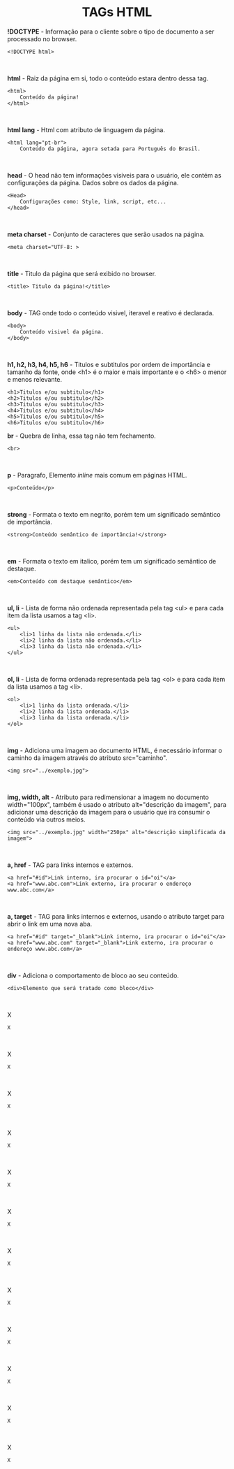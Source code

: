 <h1 style ="text-align: center;">TAGs HTML</h1>
  

**!DOCTYPE** - Informação para o cliente sobre o tipo de documento a ser processado no browser.
```
<!DOCTYPE html>
```
<br>

**html** - Raiz da página em si, todo o conteúdo estara dentro dessa tag.
```
<html>
    Conteúdo da página!
</html>
```
<br>

**html lang** - Html com atributo de linguagem da página.
```
<html lang="pt-br">
    Conteúdo da página, agora setada para Português do Brasil.
```
<br>

**head** - O head não tem informações visiveis para o usuário, ele contém as configurações da página. Dados sobre os dados da página.
```
<Head>
    Configurações como: Style, link, script, etc...
</head>
```
<br>

**meta charset** - Conjunto de caracteres que serão usados na página.
```
<meta charset="UTF-8: >
```
<br>

**title** - Titulo da página que será exibido no browser.
```
<title> Titulo da página!</title>
```
<br>

**body** - TAG onde todo o conteúdo visivel, iteravel e reativo é declarada.
```
<body>
    Conteúdo visivel da página.
</body>
```
<br>

**h1, h2, h3, h4, h5, h6** - Titulos e subtitulos por ordem de importância e tamanho da fonte, onde \<h1> é o maior e mais importante e o \<h6> o menor e menos relevante.
```
<h1>Titulos e/ou subtitulo</h1>
<h2>Titulos e/ou subtitulo</h2>
<h3>Titulos e/ou subtitulo</h3>
<h4>Titulos e/ou subtitulo</h4>
<h5>Titulos e/ou subtitulo</h5>
<h6>Titulos e/ou subtitulo</h6>
```

**br** - Quebra de linha, essa tag não tem fechamento.
```
<br>
```
<br>

**p** - Paragrafo, Elemento *_inline_* mais comum em páginas HTML.
```
<p>Conteúdo</p>
```
<br>

**strong** - Formata o texto em negrito, porém tem um significado semântico de importância. 
```
<strong>Conteúdo semântico de importância!</strong>
```
<br>

**em** - Formata o texto em italico, porém tem um significado semântico de destaque.
```
<em>Conteúdo com destaque semântico</em>
```
<br>

**ul, li** - Lista de forma não ordenada representada pela tag \<ul> e para cada item da lista usamos a tag \<li>.
```
<ul>
    <li>1 linha da lista não ordenada.</li>
    <li>2 linha da lista não ordenada.</li>
    <li>3 linha da lista não ordenada.</li>
</ul>
```
<br>

**ol, li** - Lista de forma ordenada representada pela tag \<ol> e para cada item da lista usamos a tag \<li>.
```
<ol>
    <li>1 linha da lista ordenada.</li>
    <li>2 linha da lista ordenada.</li>
    <li>3 linha da lista ordenada.</li>
</ol>
```
<br>

**img** - Adiciona uma imagem ao documento HTML, é necessário informar o caminho da imagem através do atributo src="caminho".
```
<img src="../exemplo.jpg">
```
<br>

**img, width, alt** - Atributo para redimensionar a imagem no documento width="100px", também é usado o atributo alt="descrição da imagem", para adicionar uma descrição da imagem para o usuário que ira consumir o conteúdo via outros meios.
```
<img src="../exemplo.jpg" width="250px" alt="descrição simplificada da imagem">
```
<br>

**a, href** - TAG para links internos e externos.
```
<a href="#id">Link interno, ira procurar o id="oi"</a>
<a href="www.abc.com">Link externo, ira procurar o endereço www.abc.com</a>
```
<br>

**a, target** - TAG para links internos e externos, usando o atributo target para abrir o link em uma nova aba.
```
<a href="#id" target="_blank">Link interno, ira procurar o id="oi"</a>
<a href="www.abc.com" target="_blank">Link externo, ira procurar o endereço www.abc.com</a>
```
<br>

**div** - Adiciona o comportamento de bloco ao seu conteúdo.  
```
<div>Elemento que será tratado como bloco</div>
```
<br>

X
```
X
```
<br>

X
```
X
```
<br>

X
```
X
```
<br>

X
```
X
```
<br>

X
```
X
```
<br>

X
```
X
```
<br>

X
```
X
```
<br>

X
```
X
```
<br>

X
```
X
```
<br>

X
```
X
```
<br>

X
```
X
```
<br>

X
```
X
```
<br>
